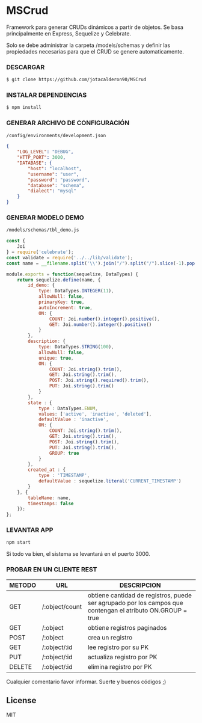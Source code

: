 # MSCrud

Framework para generar CRUDs dinámicos a partir de objetos. Se basa principalmente en Express, Sequelize y Celebrate.

Solo se debe administrar la carpeta /models/schemas y definir las propiedades necesarias para que el CRUD se genere automaticamente.

### DESCARGAR

```sh
$ git clone https://github.com/jotacalderon90/MSCrud
```

### INSTALAR DEPENDENCIAS

```sh
$ npm install
```

### GENERAR ARCHIVO DE CONFIGURACIÓN

```sh
/config/environments/development.json
```

```json
{
	"LOG_LEVEL": "DEBUG",
	"HTTP_PORT": 3000,
	"DATABASE": {
		"host": "localhost",
		"username": "user",
		"password": "password",
		"database": "schema",
		"dialect": "mysql"
	}
}
```

### GENERAR MODELO DEMO

```sh
/models/schemas/tbl_demo.js
```

```js
const {
	Joi
} = require('celebrate');
const validate = require('../../lib/validate');
const name = __filename.split('\\').join("/").split("/").slice(-1).pop().split(".")[0];

module.exports = function(sequelize, DataTypes) {
	return sequelize.define(name, {
		id_demo: {
			type: DataTypes.INTEGER(11),
			allowNull: false,
			primaryKey: true,
			autoIncrement: true,
			ON: {
				COUNT: Joi.number().integer().positive(),
				GET: Joi.number().integer().positive()
			}
		},
		description: {
			type: DataTypes.STRING(100),
			allowNull: false,
			unique: true,
			ON: {
				COUNT: Joi.string().trim(),
				GET: Joi.string().trim(),
				POST: Joi.string().required().trim(),
				PUT: Joi.string().trim()
			}
		},
		state : {
			type : DataTypes.ENUM,
			values: ['active', 'inactive', 'deleted'],
			defaultValue : 'inactive',
			ON: {
				COUNT: Joi.string().trim(),
				GET: Joi.string().trim(),
				POST: Joi.string().trim(),
				PUT: Joi.string().trim(),
				GROUP: true
			}
		},
		created_at : {
			type : 'TIMESTAMP',
			defaultValue : sequelize.literal('CURRENT_TIMESTAMP')
		}
	}, {
		tableName: name,
		timestamps: false
	});
};
```

### LEVANTAR APP
```js
npm start
```

Si todo va bien, el sistema se levantará en el puerto 3000. 


### PROBAR EN UN CLIENTE REST
| METODO| URL|DESCRIPCION|
| ------------- | ------------- |------------- |
| GET| /:object/count  |obtiene cantidad de registros, puede ser agrupado por los campos que contengan el atributo ON.GROUP = true |
| GET| /:object|obtiene registros paginados|
| POST| /:object|crea un registro |
| GET| /:object/:id|lee registro por su PK |
| PUT| /:object/:id|actualiza registro por PK |
| DELETE| /:object/:id|elimina registro por PK |


Cualquier comentario favor informar. Suerte y buenos códigos ;) 


License
----

MIT